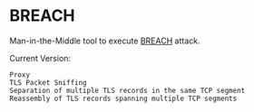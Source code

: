 BREACH
=====================

Man-in-the-Middle tool to execute [BREACH](http://breachattack.com) attack.

Current Version:

	Proxy
	TLS Packet Sniffing
	Separation of multiple TLS records in the same TCP segment
	Reassembly of TLS records spanning multiple TCP segments
